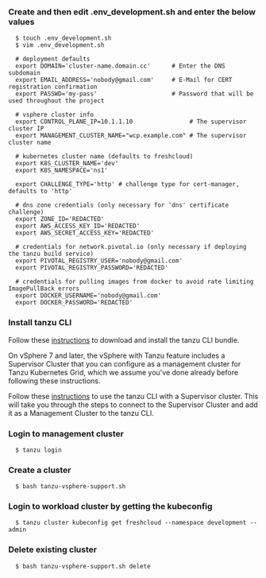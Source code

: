 ### Create and then edit .env_development.sh and enter the below values
```console
  $ touch .env_development.sh
  $ vim .env_development.sh

  # deployment defaults
  export DOMAIN='cluster-name.domain.cc'      # Enter the DNS subdomain
  export EMAIL_ADDRESS='nobody@gmail.com'     # E-Mail for CERT registration confirmation
  export PASSWD='my-pass'                     # Password that will be used throughout the project

  # vsphere cluster info
  export CONTROL_PLANE_IP=10.1.1.10                # The supervisor cluster IP
  export MANAGEMENT_CLUSTER_NAME="wcp.example.com" # The supervisor cluster name

  # kubernetes cluster name (defaults to freshcloud)
  export K8S_CLUSTER_NAME='dev'
  export K8S_NAMESPACE='ns1'

  export CHALLENGE_TYPE='http' # challenge type for cert-manager, defaults to 'http'

  # dns zone credentials (only necessary for 'dns' certificate challenge)
  export ZONE_ID='REDACTED'
  export AWS_ACCESS_KEY_ID='REDACTED'
  export AWS_SECRET_ACCESS_KEY='REDACTED'

  # credentials for network.pivotal.io (only necessary if deploying the tanzu build service)
  export PIVOTAL_REGISTRY_USER='nobody@gmail.com'
  export PIVOTAL_REGISTRY_PASSWORD='REDACTED'

  # credentials for pulling images from docker to avoid rate limiting ImagePullBack errors
  export DOCKER_USERNAME='nobody@gmail.com'
  export DOCKER_PASSWORD='REDACTED'
```

### Install tanzu CLI

Follow these [instructions](https://docs.vmware.com/en/VMware-Tanzu-Kubernetes-Grid/1.3/vmware-tanzu-kubernetes-grid-13/GUID-install-cli.html) to download and install the tanzu CLI bundle.

On vSphere 7 and later, the vSphere with Tanzu feature includes a Supervisor Cluster that you can configure as a management cluster for Tanzu Kubernetes Grid, which we assume you've done already before following these instructions.

Follow these [instructions](https://docs.vmware.com/en/VMware-Tanzu-Kubernetes-Grid/1.3/vmware-tanzu-kubernetes-grid-13/GUID-tanzu-k8s-clusters-connect-vsphere7.html) to use the tanzu CLI with a Supervisor cluster. This will take you through the steps to connect to the Supervisor Cluster and add it as a Management Cluster to the tanzu CLI.

### Login to management cluster
```console
  $ tanzu login
```

### Create a cluster
```console
  $ bash tanzu-vsphere-support.sh
```

### Login to workload cluster by getting the kubeconfig
```console
  $ tanzu cluster kubeconfig get freshcloud --namespace development --admin
```

### Delete existing cluster
```console
  $ bash tanzu-vsphere-support.sh delete
```
